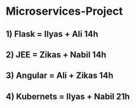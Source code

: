 # Microservices-Project

## 1) Flask = Ilyas + Ali 14h

## 2) JEE = Zikas + Nabil 14h

## 3) Angular = Ali + Zikas 14h

## 4) Kubernets = Ilyas + Nabil 21h
